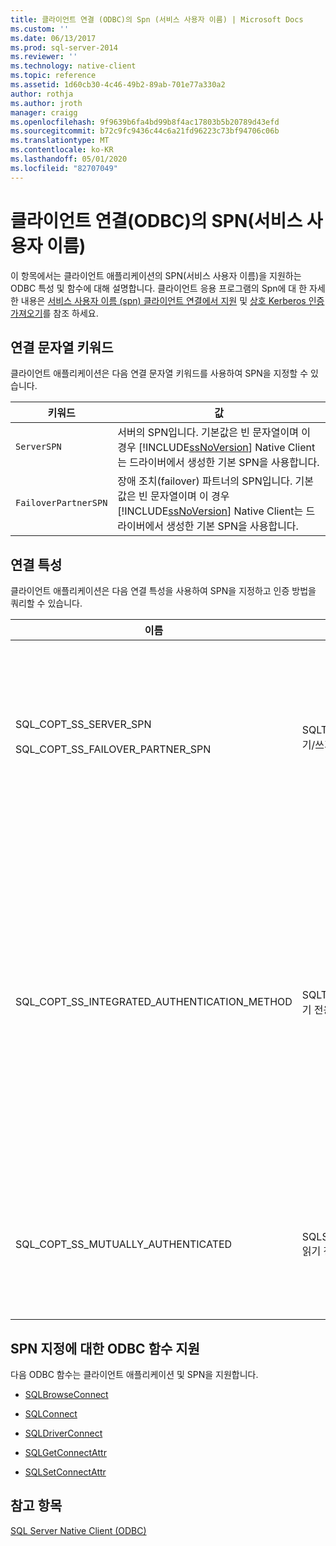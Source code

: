 ```yaml
---
title: 클라이언트 연결 (ODBC)의 Spn (서비스 사용자 이름) | Microsoft Docs
ms.custom: ''
ms.date: 06/13/2017
ms.prod: sql-server-2014
ms.reviewer: ''
ms.technology: native-client
ms.topic: reference
ms.assetid: 1d60cb30-4c46-49b2-89ab-701e77a330a2
author: rothja
ms.author: jroth
manager: craigg
ms.openlocfilehash: 9f9639b6fa4bd99b8f4ac17803b5b20789d43efd
ms.sourcegitcommit: b72c9fc9436c44c6a21fd96223c73bf94706c06b
ms.translationtype: MT
ms.contentlocale: ko-KR
ms.lasthandoff: 05/01/2020
ms.locfileid: "82707049"
---
```

# <a name="service-principal-names-spns-in-client-connections-odbc"></a>클라이언트 연결(ODBC)의 SPN(서비스 사용자 이름)
  이 항목에서는 클라이언트 애플리케이션의 SPN(서비스 사용자 이름)을 지원하는 ODBC 특성 및 함수에 대해 설명합니다. 클라이언트 응용 프로그램의 Spn에 대 한 자세한 내용은 [서비스 사용자 이름 &#40;spn&#41; 클라이언트 연결에서 지원](../features/service-principal-name-spn-support-in-client-connections.md) 및 [상호 Kerberos 인증 가져오기](../../native-client-odbc-how-to/get-mutual-kerberos-authentication.md)를 참조 하세요.  
  
## <a name="connection-string-keywords"></a>연결 문자열 키워드  
 클라이언트 애플리케이션은 다음 연결 문자열 키워드를 사용하여 SPN을 지정할 수 있습니다.  
  
|키워드|값|  
|-------------|-----------|  
|`ServerSPN`|서버의 SPN입니다. 기본값은 빈 문자열이며 이 경우 [!INCLUDE[ssNoVersion](../../../includes/ssnoversion-md.md)] Native Client는 드라이버에서 생성한 기본 SPN을 사용합니다.|  
|`FailoverPartnerSPN`|장애 조치(failover) 파트너의 SPN입니다. 기본값은 빈 문자열이며 이 경우 [!INCLUDE[ssNoVersion](../../../includes/ssnoversion-md.md)] Native Client는 드라이버에서 생성한 기본 SPN을 사용합니다.|  
  
## <a name="connection-attributes"></a>연결 특성  
 클라이언트 애플리케이션은 다음 연결 특성을 사용하여 SPN을 지정하고 인증 방법을 쿼리할 수 있습니다.  
  
|이름|유형|사용량|  
|----------|----------|-----------|  
|SQL_COPT_SS_SERVER_SPN<br /><br /> SQL_COPT_SS_FAILOVER_PARTNER_SPN|SQLTCHAR, 읽기/쓰기|서버의 SPN을 지정합니다. 기본값은 빈 문자열이며 이 경우 [!INCLUDE[ssNoVersion](../../../includes/ssnoversion-md.md)] Native Client는 드라이버에서 생성한 기본 SPN을 사용합니다.<br /><br /> 이 특성은 프로그래밍 방식으로 설정된 후 또는 연결이 열린 후에만 쿼리할 수 있습니다. 열려 있지 않은 연결에서 이 특성을 쿼리하거나 특성이 프로그래밍 방식으로 설정되지 않은 경우 SQL_ERROR가 반환되고 SQLState 08003 및 "연결을 열 수 없습니다"라는 메시지가 표시되며 진단 레코드가 기록됩니다.<br /><br /> 연결이 열려 있을 때 이 특성을 설정하려고 하면 SQL_ERROR가 반환되고 SQLState HY011 및 "현재 작업이 잘못되었습니다"라는 메시지가 표시되며 진단 레코드가 기록됩니다.|  
|SQL_COPT_SS_INTEGRATED_AUTHENTICATION_METHOD|SQLTCHAR, 읽기 전용|연결에 사용된 인증 방법을 반환합니다. 애플리케이션으로 반환되는 값은 Windows에서 [!INCLUDE[ssNoVersion](../../../includes/ssnoversion-md.md)] Native Client로 반환하는 값입니다. 가능한 값은<br /><br /> -"NTLM"-NTLM 인증을 사용 하 여 연결을 열 때 반환 됩니다.<br />-"Kerberos"-Kerberos 인증을 사용 하 여 연결을 열 때 반환 됩니다.<br /><br /> 이 특성은 Windows 인증을 사용하여 열린 연결에 대해서만 읽을 수 있습니다. 연결이 열리기 전에 이 특성을 읽으려고 하면 SQL_ERROR가 반환되고 SQLState 08003 및 "연결을 열 수 없습니다"라는 메시지가 표시되며 오류가 기록됩니다.<br /><br /> Windows 인증을 사용하지 않은 연결에서 이 특성을 쿼리하면 SQL_ERROR가 반환되고 SQLState HY092 및 "잘못된 특성/옵션 식별자입니다(SQL_COPT_SS_INTEGRATED_AUTHENTICATION_METHOD는 트러스트된 연결에만 사용할 수 있음)"라는 메시지가 표시되며 오류가 기록됩니다.<br /><br /> 인증 방법을 확인할 수 없는 경우 SQL_ERROR가 반환되고 SQLState HY000 및 "일반 오류"라는 메시지가 표시되며 오류가 기록됩니다.|  
|SQL_COPT_SS_MUTUALLY_AUTHENTICATED|SQLSMALLINT, 읽기 전용|연결의 서버가 상호 인증되면 SQL_TRUE를 반환하고, 그렇지 않으면 SQL_FALSE를 반환합니다.<br /><br /> 이 특성은 열린 연결에 대해서만 읽을 수 있습니다. 연결이 열리기 전에 이 특성을 읽으려고 하면 SQL_ERROR가 반환되고 SQLState 08003 및 "연결을 열 수 없습니다"라는 메시지가 표시되며 오류가 기록됩니다.<br /><br /> Windows 인증을 사용하지 않은 연결에 대해 이 특성을 쿼리하면 SQL_FALSE가 반환됩니다.|  
  
## <a name="odbc-function-support-for-specifying-spns"></a>SPN 지정에 대한 ODBC 함수 지원  
 다음 ODBC 함수는 클라이언트 애플리케이션 및 SPN을 지원합니다.  
  
-   [SQLBrowseConnect](../../native-client-odbc-api/sqlbrowseconnect.md)  
  
-   [SQLConnect](../../native-client-odbc-api/sqlconnect.md)  
  
-   [SQLDriverConnect](../../native-client-odbc-api/sqldriverconnect.md)  
  
-   [SQLGetConnectAttr](../../native-client-odbc-api/sqlgetconnectattr.md)  
  
-   [SQLSetConnectAttr](../../native-client-odbc-api/sqlsetconnectattr.md)  
  
## <a name="see-also"></a>참고 항목  
 [SQL Server Native Client &#40;ODBC&#41;](sql-server-native-client-odbc.md)  
  
  

